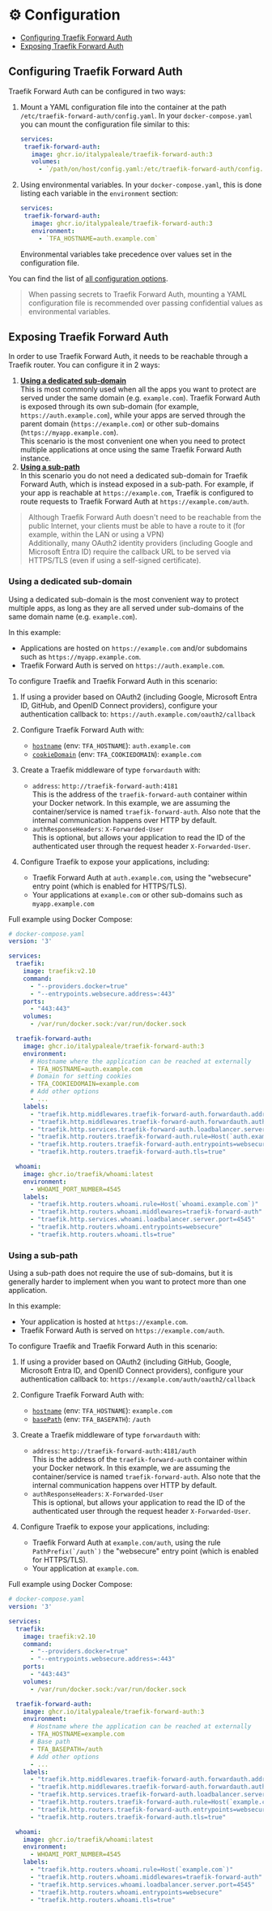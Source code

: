 # ⚙️ Configuration

- [Configuring Traefik Forward Auth](#configuring-traefik-forward-auth)
- [Exposing Traefik Forward Auth](#exposing-traefik-forward-auth)

## Configuring Traefik Forward Auth

Traefik Forward Auth can be configured in two ways:

1. Mount a YAML configuration file into the container at the path `/etc/traefik-forward-auth/config.yaml`.
   In your `docker-compose.yaml` you can mount the configuration file similar to this:

   ```yaml
   services:
    traefik-forward-auth:
      image: ghcr.io/italypaleale/traefik-forward-auth:3
      volumes:
        - `/path/on/host/config.yaml:/etc/traefik-forward-auth/config.yaml:ro`
   ```

2. Using environmental variables.
   In your `docker-compose.yaml`, this is done listing each variable in the `environment` section:

   ```yaml
   services:
    traefik-forward-auth:
      image: ghcr.io/italypaleale/traefik-forward-auth:3
      environment:
        - `TFA_HOSTNAME=auth.example.com`
   ```

    Environmental variables take precedence over values set in the configuration file.

You can find the list of [all configuration options](./03-all-configuration-options.md).

> When passing secrets to Traefik Forward Auth, mounting a YAML configuration file is recommended over passing confidential values as environmental variables.

## Exposing Traefik Forward Auth

In order to use Traefik Forward Auth, it needs to be reachable through a Traefik router. You can configure it in 2 ways:

1. [**Using a dedicated sub-domain**](#using-a-dedicated-sub-domain)  
   This is most commonly used when all the apps you want to protect are served under the same domain (e.g. `example.com`). Traefik Forward Auth is exposed through its own sub-domain (for example, `https://auth.example.com`), while your apps are served through the parent domain (`https://example.com`) or other sub-domains (`https://myapp.example.com`).  
   This scenario is the most convenient one when you need to protect multiple applications at once using the same Traefik Forward Auth instance.
2. [**Using a sub-path**](#using-a-sub-path)  
   In this scenario you do not need a dedicated sub-domain for Traefik Forward Auth, which is instead exposed in a sub-path. For example, if your app is reachable at `https://example.com`, Traefik is configured to route requests to Traefik Forward Auth at `https://example.com/auth`.

> Although Traefik Forward Auth doesn't need to be reachable from the public Internet, your clients must be able to have a route to it (for example, within the LAN or using a VPN)  
> Additionally, many OAuth2 identity providers (including Google and Microsoft Entra ID) require the callback URL to be served via HTTPS/TLS (even if using a self-signed certificate).

### Using a dedicated sub-domain

Using a dedicated sub-domain is the most convenient way to protect multiple apps, as long as they are all served under sub-domains of the same domain name (e.g. `example.com`).

In this example:

- Applications are hosted on `https://example.com` and/or subdomains such as `https://myapp.example.com`.
- Traefik Forward Auth is served on `https://auth.example.com`.

To configure Traefik and Traefik Forward Auth in this scenario:

1. If using a provider based on OAuth2 (including Google, Microsoft Entra ID, GitHub, and OpenID Connect providers), configure your authentication callback to: `https://auth.example.com/oauth2/callback`
2. Configure Traefik Forward Auth with:

   - [`hostname`](./03-all-configuration-options.md#config-opt-hostname) (env: `TFA_HOSTNAME`): `auth.example.com`
   - [`cookieDomain`](./03-all-configuration-options.md#config-opt-cookiedomain) (env: `TFA_COOKIEDOMAIN`): `example.com`

3. Create a Traefik middleware of type `forwardauth` with:

   - `address`: `http://traefik-forward-auth:4181`  
      This is the address of the `traefik-forward-auth` container within your Docker network. In this example, we are assuming the container/service is named `traefik-forward-auth`. Also note that the internal communication happens over HTTP by default.
   - `authResponseHeaders`: `X-Forwarded-User`  
      This is optional, but allows your application to read the ID of the authenticated user through the request header `X-Forwarded-User`.

4. Configure Traefik to expose your applications, including:

   - Traefik Forward Auth at `auth.example.com`, using the "websecure" entry point (which is enabled for HTTPS/TLS).
   - Your applications at `example.com` or other sub-domains such as `myapp.example.com`

Full example using Docker Compose:

```yaml
# docker-compose.yaml
version: '3'

services:
  traefik:
    image: traefik:v2.10
    command:
      - "--providers.docker=true"
      - "--entrypoints.websecure.address=:443"
    ports:
      - "443:443"
    volumes:
      - /var/run/docker.sock:/var/run/docker.sock

  traefik-forward-auth:
    image: ghcr.io/italypaleale/traefik-forward-auth:3
    environment:
      # Hostname where the application can be reached at externally
      - TFA_HOSTNAME=auth.example.com
      # Domain for setting cookies
      - TFA_COOKIEDOMAIN=example.com
      # Add other options
      - ...
    labels:
      - "traefik.http.middlewares.traefik-forward-auth.forwardauth.address=http://traefik-forward-auth:4181"
      - "traefik.http.middlewares.traefik-forward-auth.forwardauth.authResponseHeaders=X-Forwarded-User"
      - "traefik.http.services.traefik-forward-auth.loadbalancer.server.port=4181"
      - "traefik.http.routers.traefik-forward-auth.rule=Host(`auth.example.com`)"
      - "traefik.http.routers.traefik-forward-auth.entrypoints=websecure"
      - "traefik.http.routers.traefik-forward-auth.tls=true"

  whoami:
    image: ghcr.io/traefik/whoami:latest
    environment:
      - WHOAMI_PORT_NUMBER=4545
    labels:
      - "traefik.http.routers.whoami.rule=Host(`whoami.example.com`)"
      - "traefik.http.routers.whoami.middlewares=traefik-forward-auth"
      - "traefik.http.services.whoami.loadbalancer.server.port=4545"
      - "traefik.http.routers.whoami.entrypoints=websecure"
      - "traefik.http.routers.whoami.tls=true"
```

### Using a sub-path

Using a sub-path does not require the use of sub-domains, but it is generally harder to implement when you want to protect more than one application.

In this example:

- Your application is hosted at `https://example.com`.
- Traefik Forward Auth is served on `https://example.com/auth`.

To configure Traefik and Traefik Forward Auth in this scenario:

1. If using a provider based on OAuth2 (including GitHub, Google, Microsoft Entra ID, and OpenID Connect providers), configure your authentication callback to: `https://example.com/auth/oauth2/callback`
2. Configure Traefik Forward Auth with:

   - [`hostname`](./03-all-configuration-options.md#config-opt-hostname) (env: `TFA_HOSTNAME`): `example.com`
   - [`basePath`](./03-all-configuration-options.md#config-opt-basepath) (env: `TFA_BASEPATH`): `/auth`

3. Create a Traefik middleware of type `forwardauth` with:

   - `address`: `http://traefik-forward-auth:4181/auth`  
      This is the address of the `traefik-forward-auth` container within your Docker network. In this example, we are assuming the container/service is named `traefik-forward-auth`. Also note that the internal communication happens over HTTP by default.
   - `authResponseHeaders`: `X-Forwarded-User`  
      This is optional, but allows your application to read the ID of the authenticated user through the request header `X-Forwarded-User`.

4. Configure Traefik to expose your applications, including:

   - Traefik Forward Auth at `example.com/auth`, using the rule ``PathPrefix(`/auth`)`` the "websecure" entry point (which is enabled for HTTPS/TLS).
   - Your application at `example.com`.

Full example using Docker Compose:

```yaml
# docker-compose.yaml
version: '3'

services:
  traefik:
    image: traefik:v2.10
    command:
      - "--providers.docker=true"
      - "--entrypoints.websecure.address=:443"
    ports:
      - "443:443"
    volumes:
      - /var/run/docker.sock:/var/run/docker.sock

  traefik-forward-auth:
    image: ghcr.io/italypaleale/traefik-forward-auth:3
    environment:
      # Hostname where the application can be reached at externally
      - TFA_HOSTNAME=example.com
      # Base path
      - TFA_BASEPATH=/auth
      # Add other options
      - ...
    labels:
      - "traefik.http.middlewares.traefik-forward-auth.forwardauth.address=http://traefik-forward-auth:4181/auth"
      - "traefik.http.middlewares.traefik-forward-auth.forwardauth.authResponseHeaders=X-Forwarded-User"
      - "traefik.http.services.traefik-forward-auth.loadbalancer.server.port=4181"
      - "traefik.http.routers.traefik-forward-auth.rule=Host(`example.com`) && PathPrefix(`/auth`)"
      - "traefik.http.routers.traefik-forward-auth.entrypoints=websecure"
      - "traefik.http.routers.traefik-forward-auth.tls=true"

  whoami:
    image: ghcr.io/traefik/whoami:latest
    environment:
      - WHOAMI_PORT_NUMBER=4545
    labels:
      - "traefik.http.routers.whoami.rule=Host(`example.com`)"
      - "traefik.http.routers.whoami.middlewares=traefik-forward-auth"
      - "traefik.http.services.whoami.loadbalancer.server.port=4545"
      - "traefik.http.routers.whoami.entrypoints=websecure"
      - "traefik.http.routers.whoami.tls=true"
```
